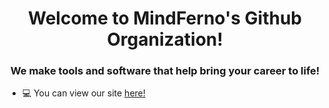 <h1 align="center">Welcome to MindFerno's Github Organization!</h1>

 <h3 align="center">We make tools and software that help bring your career to life!</h3>
  
   - 💻 You can view our site <a href="https://mindferno.com">here!</a>

